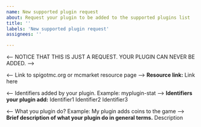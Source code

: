 ```yaml
---
name: New supported plugin request
about: Request your plugin to be added to the supported plugins list
title: ''
labels: 'New supported plugin request'
assignees: ''

---
```


<-- NOTICE THAT THIS IS JUST A REQUEST. YOUR PLUGIN CAN NEVER BE ADDED. -->

<-- Link to spigotmc.org or mcmarket resource page -->
**Resource link:**
Link here

<-- Identifiers added by your plugin. Example: myplugin-stat -->
**Identifiers your plugin add:**
Identifier1
Identifier2
Identifier3

<-- What you plugin do? Example: My plugin adds coins to the game -->
**Brief description of what your plugin do in general terms.**
Description
